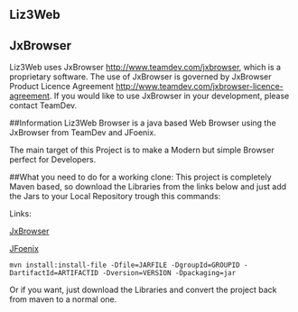 ## Liz3Web

## JxBrowser
Liz3Web uses JxBrowser http://www.teamdev.com/jxbrowser, which is a proprietary software. The use of JxBrowser is governed by JxBrowser Product Licence Agreement http://www.teamdev.com/jxbrowser-licence-agreement. If you would like to use JxBrowser in your development, please contact TeamDev.


##Information
Liz3Web Browser is a java based Web Browser using the JxBrowser from TeamDev and 
JFoenix.

The main target of this Project is to make a Modern but simple Browser perfect for Developers.

##What you need to do for a working clone:
This project is completely Maven based, so download the Libraries from the links below and just add the Jars to your Local 
Repository trough this commands:

Links:

[JxBrowser](https://www.teamdev.com/jxbrowser)

[JFoenix](https://github.com/jfoenixadmin/JFoenix)

````mvn install:install-file -Dfile=JARFILE -DgroupId=GROUPID -DartifactId=ARTIFACTID -Dversion=VERSION -Dpackaging=jar````

Or if you want, just download the Libraries and convert the project back from maven to a normal one.

